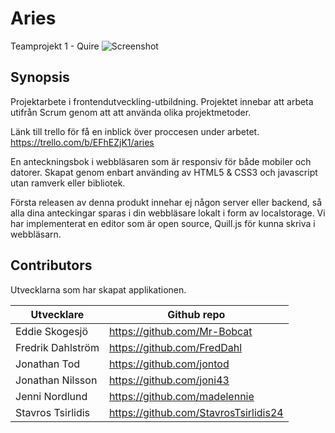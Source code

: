 # Aries
Teamprojekt 1 - Quire
![Screenshot](https://i.imgur.com/N49s2zh.png)


## Synopsis

Projektarbete i frontendutveckling-utbildning. Projektet innebar att arbeta utifrån Scrum genom att att använda olika projektmetoder.

Länk till trello för få en inblick över proccesen under arbetet.
https://trello.com/b/EFhEZjK1/aries

En anteckningsbok i webbläsaren som är responsiv för både mobiler och datorer. Skapat genom enbart använding av HTML5 & CSS3 och  javascript utan ramverk eller bibliotek.

Första releasen av denna produkt innehar ej någon server eller backend, så alla dina anteckingar sparas i din webbläsare lokalt i form av localstorage.
Vi har implementerat en editor som är open source, Quill.js för kunna skriva i webbläsarn.

## Contributors
Utvecklarna som har skapat applikationen.

| Utvecklare  | Github repo |
| ------------- | ------------- |
| Eddie Skogesjö  | https://github.com/Mr-Bobcat  |
| Fredrik Dahlström  | https://github.com/FredDahl  |
| Jonathan Tod  | https://github.com/jontod  |
| Jonathan Nilsson  | https://github.com/joni43  |
| Jenni Nordlund  | https://github.com/madelennie  |
| Stavros Tsirlidis  | https://github.com/StavrosTsirlidis24  |
